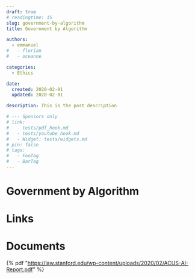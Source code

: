 ```yaml
---
draft: true
# readingtime: 15
slug: government-by-algorithm
title: Government by Algorithm

authors:
  - emmanuel
#   - florian
#   - oceanne

categories:
  - Ethics

date:
  created: 2020-02-01
  updated: 2020-02-01

description: This is the post description

# --- Sponsors only
# link:
#   - tests/pdf_hook.md
#   - tests/youtube_hook.md
#   - Widget: tests/widgets.md
# pin: false
# tags:
#   - FooTag
#   - BarTag
---
```


# Government by Algorithm 

<!-- end-of-excerpt -->

# Links

# Documents

 {% pdf "https://law.stanford.edu/wp-content/uploads/2020/02/ACUS-AI-Report.pdf" %}
